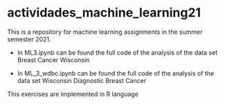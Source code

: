 # actividades_machine_learning21
This is a repository for machine learning assignments in the summer semester 2021.

- In ML3.ipynb can be found the full code of the analysis of the data set Breast Cancer Wisconsin 

- In ML_3_wdbc.ipynb can be found the full code of the analysis of the data set Wisconsin Diagnostic Breast Cancer


This exercises are implemented in R language 
